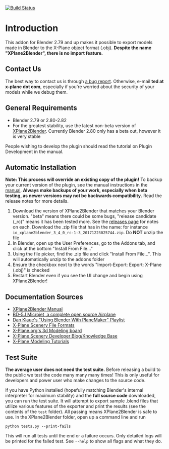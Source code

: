 [![Build Status](https://travis-ci.org/X-Plane/XPlane2Blender.svg?branch=v3-3)](https://travis-ci.org/X-Plane/XPlane2Blender)

# Introduction
This addon for Blender 2.79 and up makes it possible to export models made in Blender to the X-Plane object format (.obj). **Despite the name "XPlane2Blender", there is no import feature.**

## Contact Us

The best way to contact us is through [a bug report](https://github.com/der-On/XPlane2Blender/issues). Otherwise, e-mail **ted at x-plane dot com**, especially if you're worried about the security of your models while we debug them.

## General Requirements
- Blender 2.79 or 2.80-2.82
- For the greatest stability, use the latest non-beta version of [XPlane2Blender](https://github.com/der-On/XPlane2Blender/releases/latest). Currently Blender 2.80 only has a beta out, however it is very stable

People wishing to develop the plugin should read the tutorial on Plugin Development in the manual.

## Automatic Installation
**Note: This process will override an existing copy of the plugin!** To backup your current version of the plugin, see the manual instructions in the [manual](https://der-on.gitbooks.io/xplane2blender-docs/content/v3.4/34_installation.html). **Always make backups of your work, especially when beta testing, as newer versions may not be backwards compatibility.** Read the release notes for more details.

1. Download the version of XPlane2Blender that matches your Blender version. "beta" means there could be some bugs, "release candidate (\_rc)" means it has been tested more. See the [releases page](https://github.com/der-On/XPlane2Blender/releases) for notes on each. Download the .zip file that has in the name: for instance ``io_xplane2blender_3_4_0_rc-1-3_20171223025744.zip``. Do **NOT** unzip the file
2. In Blender, open up the User Preferences, go to the Addons tab, and click at the bottom "Install From File..."
3. Using the file picker, find the .zip file and click "Install From File...". This will automatically unzip to the addons folder
4. Ensure the checkbox next to the words "Import-Export: Export: X-Plane (.obj)" is checked
5. Restart Blender even if you see the UI change and begin using XPlane2Blender!

## Documentation Sources
- [XPlane2Blender Manual](https://der-on.gitbooks.io/xplane2blender-docs/content/)
- [BD-5J Microjet, a complete open source Airplane](https://forums.x-plane.org/index.php?/files/file/27269-bd-5j-microjet)
- [Dan Klaue's "Using Blender With PlaneMaker" Playlist](https://www.youtube.com/playlist?list=PLDB0F4B925CF9169C)
- [X-Plane Scenery File Formats](http://developer.x-plane.com/docs/specs/)
- [X-Plane.org's 3d Modeling board](https://forums.x-plane.org/index.php?/forums/forum/45-3d-modeling/)
- [X-Plane Scenery Developer Blog/Knowledge Base](http://developer.x-plane.com/)
- [X-Plane Modeling Tutorials](http://developer.x-plane.com/docs/modeling/)

## Test Suite
**The average user does not need the test suite.** Before releasing a build to the public we test the code many many many times! This is only useful for developers and power user who make changes to the source code.

If you have Python installed (hopefully matching Blender's internal interpreter for maximum stability) and the **full source code** downloaded, you can run the test suite. It will attempt to export sample .blend files that utilize various features of the exporter and print the results (see the contents of the ``test`` folder). All passing means XPlane2Blender is safe to use. In the XPlane2Blender folder, open up a command line and run

``python tests.py --print-fails``

This will run all tests until the end or a failure occurs. Only detailed logs will be printed for the failed test. See ``--help`` to show all flags and what they do.
